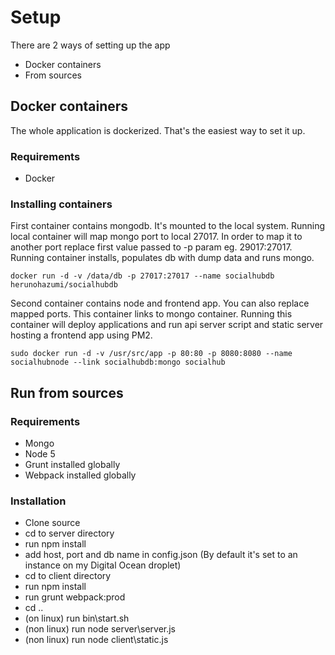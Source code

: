 # Setup

There are 2 ways of setting up the app
- Docker containers
- From sources

## Docker containers

The whole application is dockerized. That's the easiest way to set it up.

### Requirements
- Docker

### Installing containers

First container contains mongodb. It's mounted to the local system. Running local container will map mongo port to local 27017.
In order to map it to another port replace first value passed to -p param eg. 29017:27017.
Running container installs, populates db with dump data and runs mongo.

    docker run -d -v /data/db -p 27017:27017 --name socialhubdb  herunohazumi/socialhubdb

Second container contains node and frontend app. You can also replace mapped ports. This container links to mongo container.
Running this container will deploy applications and run api server script and static server hosting a frontend app using PM2.

    sudo docker run -d -v /usr/src/app -p 80:80 -p 8080:8080 --name socialhubnode --link socialhubdb:mongo socialhub

## Run from sources

### Requirements
- Mongo
- Node 5
- Grunt installed globally
- Webpack installed globally

### Installation

- Clone source
- cd to server directory
- run npm install
- add host, port and db name in config.json (By default it's set to an instance on my Digital Ocean droplet)
- cd to client directory
- run npm install
- run grunt webpack:prod
- cd ..
- (on linux) run bin\start.sh
- (non linux) run node server\server.js
- (non linux) run node client\static.js